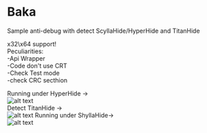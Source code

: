 # Baka
Sample anti-debug with detect ScyllaHide/HyperHide and TitanHide

x32\x64 support!  
Peculiarities:  
-Api Wrapper    
-Code don't use CRT  
-Check Test mode  
-check CRC secthion  
  
Running under HyperHide ->  
![alt text](https://github.com/LazyAhora/Baka/blob/main/HyperHide.png)  
Detect TitanHide ->  
![alt text](https://github.com/Ahora57/Baka/blob/main/Detect%20TitanHide%20by%20bad%20hook.png) 
Running under ShyllaHide->  
![alt text](https://github.com/LazyAhora/Baka/blob/main/ShyllaHide.png)  
